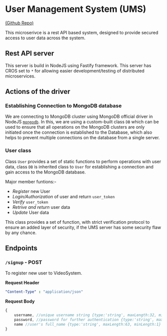 # User Management System (UMS)

[(Github Repo)](https://github.com/rishavbhowmik/videosystem_ums)

This microserivce is a rest API based system, designed to provide secured access to user data across the system.

## Rest API server

This server is build in NodeJS using Fastify framework. This server has CROS set to `*` for allowing easier development/testing of distributed microservices.

## Actions of the driver

### Establishing Connection to MongoDB database

We are connecting to MongoDB cluster using MongoDB official driver in NodeJS [`mongodb`](https://www.npmjs.com/package/mongodb). In this, we are using a custom-built class `DB` which can be used to ensure that all operations on the MongoDB clusters are only initiated once the connection is established to the Database, which also helps to prevent multiple connections on the database from a single server.

### User class

Class `User` provides a set of static functions to perform operations with user data, class `DB` is inherited class to `User` for establishing a connection and gain access to the MongoDB database.

Major member funtions:-

- *Register* new User
- *Login/Authorization* of user and return `user_token`
- *Verify* `user_token`
- *Retrive and return* user data
- *Update* User data

This class provides a set of function, with strict verification protocol to ensure an added layer of security, if the UMS server has some security flaw by any chance.

## Endpoints

### `/signup` - POST

To register new user to VideoSystem.

**Request Header**
```YAML
"Content-Type" : "application/json"
```

**Request Body**

```js
{
    username, //unique username string {type:'string', maxLength:32, minLength:3, "pattern": "^([a-z]|[0-9])*$"}
    password, //password for further authentication {type:'string', maxLength:32, minLength:3}
    name //user's full_name {type:'string', maxLength:63, minLength:1}
}
```

